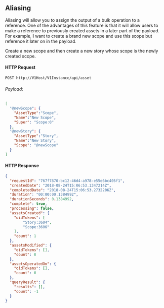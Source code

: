 ## Aliasing

Aliasing will allow you to assign the output of a bulk operation to a reference. One of the advantages of this feature is that it will allow users to make a reference to previously created assets in a later part of the payload. For example,  I want to create a brand new scope and use this scope but reference it later on in the payload.

Create a new scope and then create a new story whose scope is the newly created scope.

#### HTTP Request

`POST http://V1Host/V1Instance/api/asset`

###### Payload:
```json
[
  "@newScope": {
    "AssetType":"Scope",
    "Name":"New Scope",
    "Super": "Scope:0"
  },
  "@newStory": {
    "AssetType":"Story",
    "Name":"New Story",
    "Scope": "@newScope"
  }
]
```

#### HTTP Response

```json
{
  "requestId": "767f7870-bc12-46d4-a978-e55e6bc405f1",
  "createdDate": "2018-08-24T15:06:53.1347214Z",
  "completedDate": "2018-08-24T15:06:53.2732206Z",
  "duration": "00:00:00.1384992",
  "durationSeconds": 0.1384992,
  "complete": true,
  "processing": false,
  "assetsCreated": {
    "oidTokens": [
        "Story:3604",
        "Scope:3606"
    ],
    "count": 1
  },
  "assetsModified": {
    "oidTokens": [],
    "count": 0
  },
  "assetsOperatedOn": {
    "oidTokens": [],
    "count": 0
  },
  "queryResult": {
    "results": [],
    "count": -1
  }
}
```
